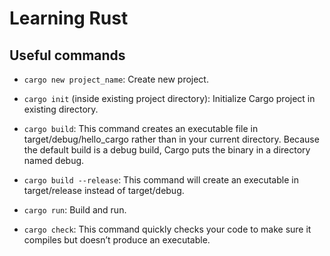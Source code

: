 # Learning Rust

## Useful commands

- `cargo new project_name`: Create new project.

- `cargo init` (inside existing project directory): Initialize Cargo project in existing directory.

- `cargo build`: This command creates an executable file in target/debug/hello_cargo rather than in your current directory. Because the default build is a debug build, Cargo puts the binary in a directory named debug.

- `cargo build --release`: This command will create an executable in target/release instead of target/debug. 

- `cargo run`: Build and run.

- `cargo check`: This command quickly checks your code to make sure it compiles but doesn’t produce an executable.